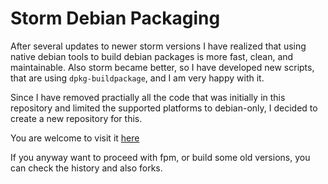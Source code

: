 # Storm Debian Packaging

After several updates to newer storm versions I have realized that using native debian tools to build debian packages is more fast, clean, and maintainable. Also storm became better, so I have developed new scripts, that are using `dpkg-buildpackage`, and I am very happy with it.

Since I have removed practially all the code that was initially in this repository and limited the supported platforms to debian-only, I decided to create a new repository for this.

You are welcome to visit it [here](https://github.com/pershyn/storm-debian-packaging)

If you anyway want to proceed with fpm, or build some old versions, you can check the history and also forks.
